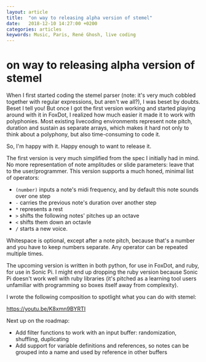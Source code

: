 ```yaml
---
layout: article
title:  "on way to releasing alpha version of stemel"
date:   2018-12-10 14:27:00 +0200
categories: articles
keywords: Music, Paris, René Ghosh, live coding
---
```


# on way to releasing alpha version of stemel

When I first started coding the stemel parser (note: it's very much cobbled together with regular expressions, but aren't we all?), I was beset by doubts. Beset I tell you! But once I got the first version working and started playing around with it in FoxDot, I realized how much easier it made it to work with polyphonies. Most existing livecoding environments represent note pitch, duration and sustain as separate arrays, which makes it hard not only to think about a polyphony, but also time-consuming to code it.

So, I'm happy with it. Happy enough to want to release it.

The first version is very much simplified from the spec I initially had in mind. No more representation of note amplitudes or slide parameters: leave that to the user/programmer. This version supports a much honed, minimal list of operators:

-  `(number)` inputs a note's midi frequency, and by default this note sounds over one step
- `-` carries the previous note's duration over another step
- `*` represents a rest
- `>` shifts the following notes' pitches up an octave
- `<` shifts them down an octavle
- `/` starts a new voice.

Whitespace is optional, except after a note pitch, because that's a number and you have to keep numbers separate. Any operator can be repeated multiple times.

The upcoming version is written in both python, for use in FoxDot, and ruby, for use in Sonic Pi. I might end up dropping the ruby version because Sonic Pi doesn't work well with ruby libraries (it's pitched as a learning tool users unfamiliar with programming so boxes itself away from  complexity).

I wrote the following composition to spotlight what you can do with stemel:

https://youtu.be/K8xmn9BYRTI

Next up on the roadmap:

- Add filter functions to work with an input buffer: randomization, shuffling, duplicating
- Add support for variable definitions and references, so notes can be grouped into a name and used by reference in other buffers

